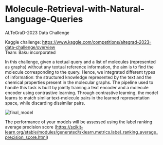 # Molecule-Retrieval-with-Natural-Language-Queries
ALTeGraD-2023 Data Challenge
 
Kaggle challenge: https://www.kaggle.com/competitions/altegrad-2023-data-challenge/overview <br>
Team: Baku incorporated

In this challenge, given a textual query and a list of molecules (represented as graphs) without any textual reference information, the aim is to find the molecule corresponding to the query. Hence, we integrated different types of information: the structured knowledge represented by the text and the chemical properties present in the molecular graphs. The pipeline used to handle this task is built by jointly training a text encoder and a molecule encoder using contrastive learning. Through contrastive learning, the model learns to match similar text-molecule pairs in the learned representation space, while discarding dissimilar pairs.

![final_model](https://github.com/souheib1/Molecule-Retrieval-with-Natural-Language-Queries/assets/73786465/6ffe4fea-4c72-4253-bb01-795ebb5e6f35)


The performance of your models will be assessed using the label ranking average precision score (https://scikit-learn.org/stable/modules/generated/sklearn.metrics.label_ranking_average_precision_score.html)


